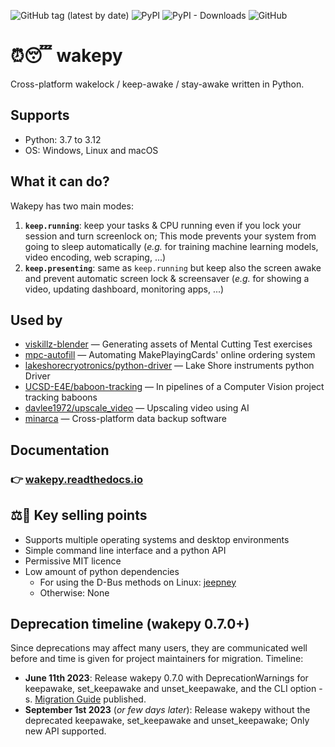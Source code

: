 <!-- start before docs link -->
![GitHub tag (latest by date)](https://img.shields.io/github/v/tag/fohrloop/wakepy)&nbsp;![PyPI](https://img.shields.io/pypi/v/wakepy)&nbsp;![PyPI - Downloads](https://img.shields.io/pypi/dm/wakepy)&nbsp;![GitHub](https://img.shields.io/github/license/fohrloop/wakepy)

# ⏰😴 wakepy 

Cross-platform wakelock / keep-awake / stay-awake written in Python. 

## Supports
- Python: 3.7 to 3.12 
- OS: Windows, Linux and macOS 

## What it can do? 

Wakepy has two main modes:
1. **`keep.running`**: keep your tasks & CPU running even if you lock your session and turn screenlock on; This mode prevents your system from going to sleep automatically (*e.g.* for training machine learning models, video encoding, web scraping, ...)
2. **`keep.presenting`**: same as `keep.running` but keep also the screen awake and prevent automatic screen lock & screensaver  (*e.g.* for showing a video, updating dashboard, monitoring apps, ...)
<!-- end before docs link -->



## Used by
- [viskillz-blender](https://github.com/viskillz/viskillz-blender) — Generating assets of Mental Cutting Test exercises
- [mpc-autofill](https://github.com/chilli-axe/mpc-autofill) — Automating MakePlayingCards' online ordering system
- [lakeshorecryotronics/python-driver](https://github.com/lakeshorecryotronics/python-driver) — Lake Shore instruments python Driver
- [UCSD-E4E/baboon-tracking](https://github.com/UCSD-E4E/baboon-tracking) — In pipelines of a Computer Vision project tracking baboons  
- [davlee1972/upscale_video](https://github.com/davlee1972/upscale_video) — Upscaling video using AI 
- [minarca](https://github.com/ikus060/minarca) — Cross-platform data backup software
## Documentation 
### 👉 **[wakepy.readthedocs.io](http://wakepy.readthedocs.io)**
<!-- start after docs link -->
## ⚖️👑 Key selling points
- Supports multiple operating systems and desktop environments
- Simple command line interface and a python API
- Permissive MIT licence
- Low amount of python dependencies
  - For using the D-Bus methods on Linux: [jeepney](https://jeepney.readthedocs.io/)  
  - Otherwise: None


## Deprecation timeline (wakepy 0.7.0+) 

Since deprecations may affect many users, they are communicated well before and time is given for project maintainers for migration. Timeline:

- **June 11th 2023**: Release wakepy 0.7.0 with DeprecationWarnings for keepawake, set_keepawake and unset_keepawake, and the CLI option -s. [Migration Guide](https://wakepy.readthedocs.io/en/v0.7.0/migration.html) published.
- **September 1st 2023** (*or few days later*): Release wakepy without the deprecated keepawake, set_keepawake and unset_keepawake; Only new API supported.


<!-- end after docs link -->

